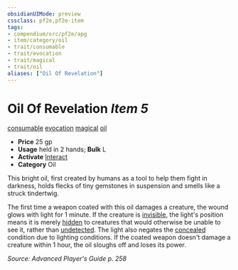 ```yaml
---
obsidianUIMode: preview
cssclass: pf2e,pf2e-item
tags:
- compendium/src/pf2e/apg
- item/category/oil
- trait/consumable
- trait/evocation
- trait/magical
- trait/oil
aliases: ["Oil Of Revelation"]
---
```

# Oil Of Revelation *Item 5*  
[consumable](/rules/traits/consumable.md)  [evocation](/rules/traits/evocation.md)  [magical](/rules/traits/magical.md)  [oil](/rules/traits/oil.md)  

- **Price** 25 gp
- **Usage** held in 2 hands; **Bulk** L
- **Activate** [Interact](/rules/actions/interact.md)
- **Category** Oil

This bright oil, first created by humans as a tool to help them fight in darkness, holds flecks of tiny gemstones in suspension and smells like a struck tindertwig.

The first time a weapon coated with this oil damages a creature, the wound glows with light for 1 minute. If the creature is [invisible](/rules/conditions.md#Invisible), the light's position means it is merely [hidden](/rules/conditions.md#Hidden) to creatures that would otherwise be unable to see it, rather than [undetected](/rules/conditions.md#Undetected). The light also negates the [concealed](/rules/conditions.md#Concealed) condition due to lighting conditions. If the coated weapon doesn't damage a creature within 1 hour, the oil sloughs off and loses its power.

*Source: Advanced Player's Guide p. 258*